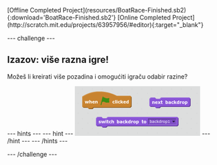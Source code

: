 <div class="p-hero-buttons">
 [Offline Completed Project](resources/BoatRace-Finished.sb2){:download='BoatRace-Finished.sb2'}
 [Online Completed Project](http://scratch.mit.edu/projects/63957956/#editor){:target="_blank"}
</div>

\--- challenge \---

## Izazov: više razna igre!

Možeš li kreirati više pozadina i omogućiti igraču odabir razine?

\--- hints \--- \--- hint \--- ![screenshot](images/boat-levels-blocks.png) \--- /hint \--- \--- /hints \---

\--- /challenge \---